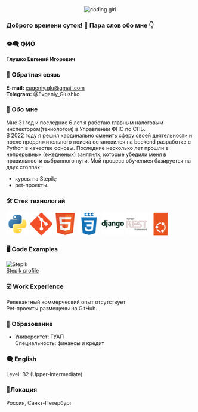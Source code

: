 <div align="center">
  <img src="https://media4.giphy.com/media/v1.Y2lkPTc5MGI3NjExMHh0dGY4Y2VvNjFzdmk0YW9wY3d5bm9qcDVmOHZ1bHQxOWJnYnI3aiZlcD12MV9pbnRlcm5hbF9naWZfYnlfaWQmY3Q9Zw/qgQUggAC3Pfv687qPC/giphy.webp" alt="coding girl" width="280" height="170">
</div>

### Доброго времени суток! 👋 Пара слов обо мне 👇 <br>

### 👁️‍🗨️ ФИО <br>
**Глушко Евгений Игоревич**

### 📩 Обратная связь <br>
**E-mail:** eugeniy.glu@gmail.com <br>
**Telegram:** @Evgeniy_Glushko 

### 🖖 Обо мне <br>
Мне 31 год и последние 6 лет я работаю главным налоговым инспектором(технологом) в Управлении ФНС по СПБ.  
В 2022 году я решил кардинально сменить сферу своей деятельности и после продолжительного поиска остановился на beckend разработке с Python в качестве основы.
Последние несколько лет прошли в непрерывных (ежедненых) занятиях, которые убедили меня в правильности выбранного пути.
Мой процесс обучениея базируется на двух столпах:
- курсы на Stepik;
- pet-проекты.

### 🛠️ Стек технологий <br>
<div>
<img src="https://github.com/devicons/devicon/blob/master/icons/python/python-original.svg" title="Python" alt="Python" width="60" height="60">
<img src="https://github.com/devicons/devicon/blob/master/icons/git/git-original.svg" title="Git" alt="Git" width="60" height="60">
<img src="https://github.com/devicons/devicon/blob/master/icons/html5/html5-original.svg" title="HTML5" alt="HTML" width="60" height="60">
<img src="https://github.com/devicons/devicon/blob/master/icons/css3/css3-plain-wordmark.svg"  title="CSS3" alt="CSS" width="60" height="60">
<img src="https://github.com/devicons/devicon/blob/master/icons/django/django-plain-wordmark.svg" title="SASS" alt="SASS" width="60" height="60">
<img src="https://github.com/devicons/devicon/blob/master/icons/djangorest/djangorest-original.svg" title="WordPress" alt="Wordpress" width="60" height="60">
<img src="https://github.com/devicons/devicon/blob/master/icons/ubuntu/ubuntu-original.svg" title="MaterializeCSS" alt="MaterializeCSS" width="60" height="60">
</div>

### 🖥️ Code Examples
![Stepik](https://stepik.org/users/466961023/profile) <br>
<a href="https://stepik.org/users/466961023/profile">Stepik profile</a> 

### ☑️ Work Experience 
Релевантный коммерческий опыт отсутствует <br>
Pet-проекты размещены на GitHub.

### 🏫 Образование 
<ul>
   <li>Университет: ГУАП <br>
   Специальность: финансы и кредит
   </li>
</ul>

### &#128488; English
Level: B2 (Upper-Intermediate) 

### 📍Локация
Россия, Санкт-Петербург
